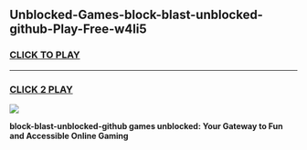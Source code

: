 
## Unblocked-Games-block-blast-unblocked-github-Play-Free-w4li5
<h3>
<a href="https://premium76.site?title=block-blast-unblocked-github&ref=20M">CLICK TO PLAY</a></h3>
<hr>

<h3>
<a href="https://premium76.site?title=block-blast-unblocked-github&ref=20M">CLICK 2 PLAY</a>
  
</h3>

<a href="https://premium76.site?title=block-blast-unblocked-github&ref=19M"><img src="https://clearcache.store/games.png"></a>


**block-blast-unblocked-github games unblocked: Your Gateway to Fun and Accessible Online Gaming**
